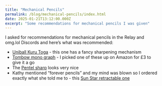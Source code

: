 ```yaml
---
title: "Mechanical Pencils"
permalink: /blog/mechanical-pencils/index.html
date: 2025-01-21T13:12:00.000Z
excerpt: "Some recommendations for mechanical pencils I was given"
---
```


I asked for recommendations for mechanical pencils in the Relay and omg.lol Discords and here’s what was recommended:

- [Uniball Kuru Toga](https://www.unibrands.co/collections/kuru-toga) - this one has a fancy sharpening mechanism
- [Tombow mono graph](https://www.tombow.com/en/products/mono_graph/) - I picked one of these up on Amazon for £3 to give it a go
- The [Pentel sharp](https://www.pentel.co.uk/product/pentel-e-sharp-mechanical-pencil-0-5mm-twin-pack-with-tube-of-0-5mm-hb-refill-leads-yaz125-rcy-2m/) looks very nice
- Kathy mentioned “forever pencils” and my mind was blown so I ordered exactly what she told me to - this [Sun Star retractable one](https://www.amazon.co.uk/dp/B0BKRV5PJF)